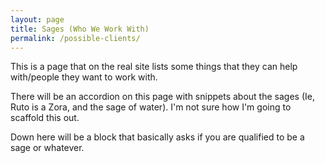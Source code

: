 ```yaml
---
layout: page
title: Sages (Who We Work With)
permalink: /possible-clients/
---
```


This is a page that on the real site lists some things that they can help with/people they want to work with.

There will be an accordion on this page with snippets about the sages (Ie, Ruto is a Zora, and the sage of water).
I'm not sure how I'm going to scaffold this out.

Down here will be a block that basically asks if you are qualified to be a sage or whatever.
